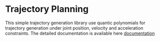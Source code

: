 # Trajectory Planning
This simple trajectory generation library use quantic polynomials for trajectory generation under  joint position, velocity and acceleration constraints.  The detailed documentation is available here [documentation](documentation/index.html])

